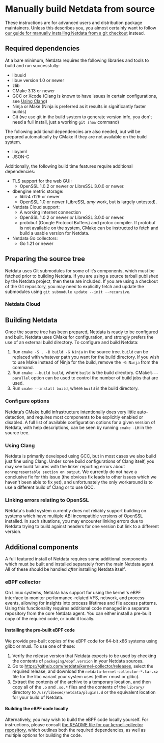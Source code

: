 # Manually build Netdata from source

These instructions are for advanced users and distribution package
maintainers. Unless this describes you, you almost certainly want
to follow [our guide for manually installing Netdata from a git
checkout](/packaging/installer/methods/manual.md) instead.

## Required dependencies

At a bare minimum, Netdata requires the following libraries and tools
to build and run successfully:

- libuuid
- libuv version 1.0 or newer
- zlib
- CMake 3.13 or newer
- GCC or Xcode (Clang is known to have issues in certain configurations, see [Using Clang](#using-clang))
- Ninja or Make (Ninja is preferred as it results in significantly faster builds)
- Git (we use git in the build system to generate version info, you don't need a full install, just a working `git show` command)

The following additional dependencies are also needed, but will be prepared automatically by CMake if they are not available on the build system.

- libyaml
- JSON-C

Additionally, the following build time features require additional dependencies:

- TLS support for the web GUI:
  - OpenSSL 1.0.2 or newer _or_ LibreSSL 3.0.0 or newer.
- dbengine metric storage:
  - liblz4 r129 or newer
  - OpenSSL 1.0 or newer (LibreSSL _amy_ work, but is largely untested).
- Netdata Cloud support:
  - A working internet connection
  - OpenSSL 1.0.2 or newer _or_ LibreSSL 3.0.0 or newer.
  - protobuf (Google Protocol Buffers) and protoc compiler. If protobuf is not available on the system,
        CMake can be instructed to fetch and build a usable version for Netdata.
- Netdata Go collectors:
  - Go 1.21 or newer

## Preparing the source tree

Netdata uses Git submodules for some of it’s components, which must be fetched prior to building Netdata. If you
are using a source tarball published by the Netdata project, then these are included. If you are using a checkout
of the Git repository, you may need to explicitly fetch and update the submodules using `git submodule update
--init --recursive`.

### Netdata Cloud

## Building Netdata

Once the source tree has been prepared, Netdata is ready to be configured
and built. Netdata uses CMake for configuration, and strongly prefers
the use of an external build directory. To configure and build Netdata:

1. Run `cmake -S . -B build -G Ninja` in the source tree. `build` can be replaced with whatever path you want for the build directory. If you wish to use Make instead of Ninja for the build, remove the `-G Ninja` from the command.
2. Run `cmake --build build`, where `build` is the build directory. CMake’s `--parallel` option can be used to control the number of build jobs that are used.
3. Run `cmake --install build`, where `build` is the build directory.

### Configure options

Netdata’s CMake build infrastructure intentionally does very little auto-detection, and requires most components
to be explicitly enabled or disabled. A full list of available configuration options for a given version of Netdata,
with help descriptions, can be seen by running `cmake -LH` in the source tree.

### Using Clang

Netdata is primarily developed using GCC, but in most cases we also
build just fine using Clang. Under some build configurations of Clang
itself, you may see build failures with the linker reporting errors
about `nonrepresentable section on output`. We currently do not have a
conclusive fix for this issue (the obvious fix leads to other issues which
we haven't been able to fix yet), and unfortunately the only workaround
is to use a different build of Clang or to use GCC.

### Linking errors relating to OpenSSL

Netdata's build system currently does not reliably support building
on systems which have multiple ABI incompatible versions of OpenSSL
installed. In such situations, you may encounter linking errors due to
Netdata trying to build against headers for one version but link to a
different version.

## Additional components

A full featured install of Netdata requires some additional components
which must be built and installed separately from the main Netdata
agent. All of these should be handled _after_ installing Netdata itself.

### eBPF collector

On Linux systems, Netdata has support for using the kernel's eBPF
interface to monitor performance-related VFS, network, and process events,
allowing for insights into process lifetimes and file access
patterns. Using this functionality requires additional code managed in
a separate repository from the core Netdata agent. You can either install
a pre-built copy of the required code, or build it locally.

#### Installing the pre-built eBPF code

We provide pre-built copies of the eBPF code for 64-bit x86 systems
using glibc or musl. To use one of these:

1. Verify the release version that Netdata expects to be used by checking
    the contents of `packaging/ebpf.version` in your Netdata sources.
2. Go to <https://github.com/netdata/kernel-collector/releases>, select the
    required release, and download the `netdata-kernel-collector-*.tar.xz`
    file for the libc variant your system uses (either rmusl or glibc).
3. Extract the contents of the archive to a temporary location, and then
    copy all of the `.o` and `.so.*` files and the contents of the `library/`
    directory to `/usr/libexec/netdata/plugins.d` or the equivalent location
    for your build of Netdata.

#### Building the eBPF code locally

Alternatively, you may wish to build the eBPF code locally yourself. For
instructions, please consult [the README file for our kernel-collector
repository](https://github.com/netdata/kernel-collector/#readme),
which outlines both the required dependencies, as well as multiple
options for building the code.
